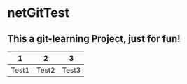 # netGitTest

## This a git-learning Project, just for fun!

|1|2|3|
---|---|---
|Test1|Test2|Test3|
